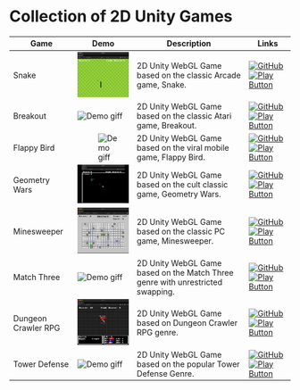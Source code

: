 # Collection of 2D Unity Games

| Game | Demo | Description | Links |
| ---- | ---- | ----------- | ----- |
| Snake | <img src="https://github.com/sunghogo/Snake/blob/main/DemoReels/Demo.gif" alt="Demo giff" width="300"/> | 2D Unity WebGL Game based on the classic Arcade game, Snake. | [<img src="https://www.svgrepo.com/download/449764/github.svg" alt="GitHub" width="30" height="30">](https://github.com/sunghogo/Snake) [<img src="https://www.svgrepo.com/download/501816/play-game.svg" alt="Play Button" width="30" height="30">](https://sunghogo.github.io/SnakeWebGL/) |
| Breakout | <img src="https://github.com/sunghogo/Breakout/blob/main/DemoReels/Demo.gif" alt="Demo giff" width="300"/> | 2D Unity WebGL Game based on the classic Atari game, Breakout. | [<img src="https://www.svgrepo.com/download/449764/github.svg" alt="GitHub" width="30" height="30">](https://github.com/sunghogo/Breakout) [<img src="https://www.svgrepo.com/download/501816/play-game.svg" alt="Play Button" width="30" height="30">](https://sunghogo.github.io/BreakoutWebGL/) |
| Flappy Bird | <img src="https://github.com/sunghogo/FlappyBird/blob/main/DemoReels/Demo.gif" alt="Demo giff" height="300" hspace="40%"/> | 2D Unity WebGL Game based on the viral mobile game, Flappy Bird. | [<img src="https://www.svgrepo.com/download/449764/github.svg" alt="GitHub" width="30" height="30">](https://github.com/sunghogo/FlappyBird) [<img src="https://www.svgrepo.com/download/501816/play-game.svg" alt="Play Button" width="30" height="30">](https://sunghogo.github.io/FlappyWebGL/) |
| Geometry Wars | <img src="https://github.com/sunghogo/GeometryWars/blob/main/DemoReels/Demo.gif" alt="Demo giff" width="300"/> | 2D Unity WebGL Game based on the cult classic game, Geometry Wars. | [<img src="https://www.svgrepo.com/download/449764/github.svg" alt="GitHub" width="30" height="30">](https://github.com/sunghogo/GeometryWars) [<img src="https://www.svgrepo.com/download/501816/play-game.svg" alt="Play Button" width="30" height="30">](https://sunghogo.github.io/GeometryWarsWebGL/) |
| Minesweeper | <img src="https://github.com/sunghogo/Minesweeper/blob/main/DemoReels/Demo.gif" alt="Demo giff" width="300"/> | 2D Unity WebGL Game based on the classic PC game, Minesweeper. | [<img src="https://www.svgrepo.com/download/449764/github.svg" alt="GitHub" width="30" height="30">](https://github.com/sunghogo/Minesweeper) [<img src="https://www.svgrepo.com/download/501816/play-game.svg" alt="Play Button" width="30" height="30">](https://sunghogo.github.io/MinesweeperWebGL) |
| Match Three | <img src="https://github.com/sunghogo/MatchThree/blob/main/DemoReels/Demo.gif" alt="Demo giff" width="300"/> | 2D Unity WebGL Game based on the Match Three genre with unrestricted swapping. | [<img src="https://www.svgrepo.com/download/449764/github.svg" alt="GitHub" width="30" height="30">](https://github.com/sunghogo/MatchThree) [<img src="https://www.svgrepo.com/download/501816/play-game.svg" alt="Play Button" width="30" height="30">](https://sunghogo.github.io/MatchThreeWebGL) |
| Dungeon Crawler RPG | <img src="https://github.com/sunghogo/DungeonCrawler/blob/main/DemoReels/Demo.gif" alt="Demo giff" width="300"/> | 2D Unity WebGL Game based on Dungeon Crawler RPG genre. | [<img src="https://www.svgrepo.com/download/449764/github.svg" alt="GitHub" width="30" height="30">](https://github.com/sunghogo/DungeonCrawler) [<img src="https://www.svgrepo.com/download/501816/play-game.svg" alt="Play Button" width="30" height="30">](https://sunghogo.github.io/DungeonCrawlerWebGL) |
| Tower Defense | <img src="https://github.com/sunghogo/TowerDefense/blob/main/DemoReels/Demo.gif" alt="Demo giff" width="300"/> | 2D Unity WebGL Game based on the popular Tower Defense Genre. | [<img src="https://www.svgrepo.com/download/449764/github.svg" alt="GitHub" width="30" height="30">](https://github.com/sunghogo/TowerDefense) [<img src="https://www.svgrepo.com/download/501816/play-game.svg" alt="Play Button" width="30" height="30">](https://sunghogo.github.io/TowerDefenseWebGL) |
